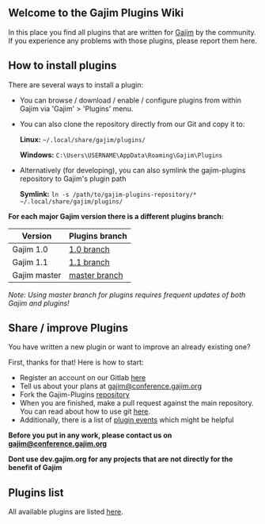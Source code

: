 ## Welcome to the Gajim Plugins Wiki
                
In this place you find all plugins that are written for <a href="https://gajim.org">Gajim</a> by the community. If you experience any problems with those plugins, please report them here.

## How to install plugins

There are several ways to install a plugin:

 - You can browse / download / enable / configure plugins from within Gajim via 'Gajim' > 'Plugins' menu.
 - You can also clone the repository directly from our Git and copy it to:

    **Linux:** `~/.local/share/gajim/plugins/`

    **Windows:** `C:\Users\USERNAME\AppData\Roaming\Gajim\Plugins`

 - Alternatively (for developing), you can also symlink the gajim-plugins repository to Gajim's plugin path
 
    **Symlink:** `ln -s /path/to/gajim-plugins-repository/* ~/.local/share/gajim/plugins/`

**For each major Gajim version there is a different plugins branch:**

| Version | Plugins branch |
| ------- | -------------- |
|Gajim 1.0|[1.0 branch](https://dev.gajim.org/gajim/gajim-plugins/tree/gajim_1.0)|
|Gajim 1.1|[1.1 branch](https://dev.gajim.org/gajim/gajim-plugins/tree/gajim_1.1)|
|Gajim master|[master branch](https://dev.gajim.org/gajim/gajim-plugins/tree/master)|

*Note: Using master branch for plugins requires frequent updates of both Gajim and plugins!*

## Share / improve Plugins

You have written a new plugin or want to improve an already existing one? 

First, thanks for that! Here is how to start:

- Register an account on our Gitlab [here](https://dev.gajim.org/users/sign_in)
- Tell us about your plans at [gajim@conference.gajim.org](xmpp:gajim@conference.gajim.org?join)
- Fork the Gajim-Plugins [repository](https://dev.gajim.org/gajim/gajim-plugins)
- When you are finished, make a pull request against the main repository. You can read about how to use git [here](https://dev.gajim.org/gajim/gajim/wikis/howtogit).
- Additionally, there is a list of [plugin events](https://dev.gajim.org/gajim/gajim/wikis/development/pluginsevents) which might be helpful

**Before you put in any work, please contact us on [gajim@conference.gajim.org](xmpp:gajim@conference.gajim.org?join)**

**Dont use dev.gajim.org for any projects that are not directly for the benefit of Gajim**

## Plugins list

All available plugins are listed [here](https://dev.gajim.org/gajim/gajim-plugins/wikis/home).
